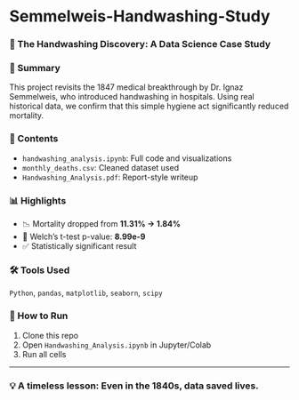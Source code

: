 # Semmelweis-Handwashing-Study
### 🧼 The Handwashing Discovery: A Data Science Case Study

### 📜 Summary
This project revisits the 1847 medical breakthrough by Dr. Ignaz Semmelweis, who introduced handwashing in hospitals. Using real historical data, we confirm that this simple hygiene act significantly reduced mortality.

### 📁 Contents
- `handwashing_analysis.ipynb`: Full code and visualizations
- `monthly_deaths.csv`: Cleaned dataset used
- `Handwashing_Analysis.pdf`: Report-style writeup

### 📊 Highlights
- 📉 Mortality dropped from **11.31% → 1.84%**
- 🧪 Welch’s t-test p-value: **8.99e-9**
- ✅ Statistically significant result

### 🛠️ Tools Used
`Python`, `pandas`, `matplotlib`, `seaborn`, `scipy`

### 📌 How to Run
1. Clone this repo
2. Open `Handwashing_Analysis.ipynb` in Jupyter/Colab
3. Run all cells
---
### 💡 A timeless lesson: Even in the 1840s, data saved lives.
